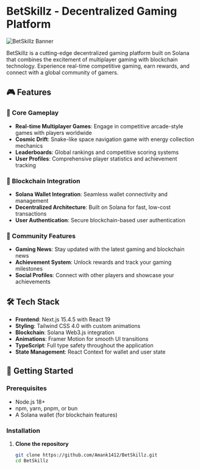 # BetSkillz - Decentralized Gaming Platform

![BetSkillz Banner](https://images.unsplash.com/photo-1511512578047-dfb367046420?w=1200&h=400&fit=crop&crop=gaming)

BetSkillz is a cutting-edge decentralized gaming platform built on Solana that combines the excitement of multiplayer gaming with blockchain technology. Experience real-time competitive gaming, earn rewards, and connect with a global community of gamers.

## 🎮 Features

### 🎯 Core Gameplay
- **Real-time Multiplayer Games**: Engage in competitive arcade-style games with players worldwide
- **Cosmic Drift**: Snake-like space navigation game with energy collection mechanics
- **Leaderboards**: Global rankings and competitive scoring systems
- **User Profiles**: Comprehensive player statistics and achievement tracking

### 🚀 Blockchain Integration
- **Solana Wallet Integration**: Seamless wallet connectivity and management
- **Decentralized Architecture**: Built on Solana for fast, low-cost transactions
- **User Authentication**: Secure blockchain-based user authentication

### 🌟 Community Features
- **Gaming News**: Stay updated with the latest gaming and blockchain news
- **Achievement System**: Unlock rewards and track your gaming milestones
- **Social Profiles**: Connect with other players and showcase your achievements

## 🛠 Tech Stack

- **Frontend**: Next.js 15.4.5 with React 19
- **Styling**: Tailwind CSS 4.0 with custom animations
- **Blockchain**: Solana Web3.js integration
- **Animations**: Framer Motion for smooth UI transitions
- **TypeScript**: Full type safety throughout the application
- **State Management**: React Context for wallet and user state

## 🚀 Getting Started

### Prerequisites

- Node.js 18+ 
- npm, yarn, pnpm, or bun
- A Solana wallet (for blockchain features)

### Installation

1. **Clone the repository**
   ```bash
   git clone https://github.com/Amank1412/BetSkillz.git
   cd BetSkillz
